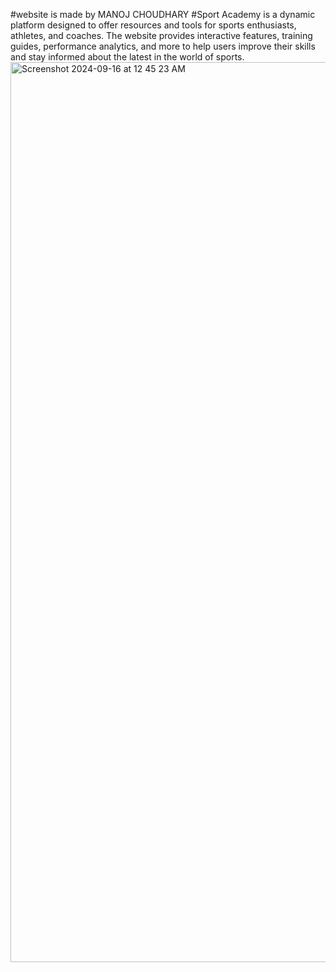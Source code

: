 #website is made by MANOJ CHOUDHARY
#Sport Academy is a dynamic platform designed to offer resources and tools for sports enthusiasts, athletes, and coaches. The website provides interactive features, training guides, performance analytics, and more to help users improve their skills and stay informed about the latest in the world of sports.
<img width="1440" alt="Screenshot 2024-09-16 at 12 45 23 AM" src="https://github.com/user-attachments/assets/11e345f5-8551-4aa3-8e7d-33e7edbb8c18">


